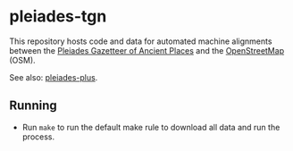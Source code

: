 pleiades-tgn
============

This repository hosts code and data for automated machine alignments between the [Pleiades Gazetteer of Ancient Places](http://pleiades.stoa.org) and the [OpenStreetMap](https://www.openstreetmap.org/) (OSM).

See also: [pleiades-plus](https://github.com/ryanfb/pleiades-plus).

## Running

* Run `make` to run the default make rule to download all data and run the process.
